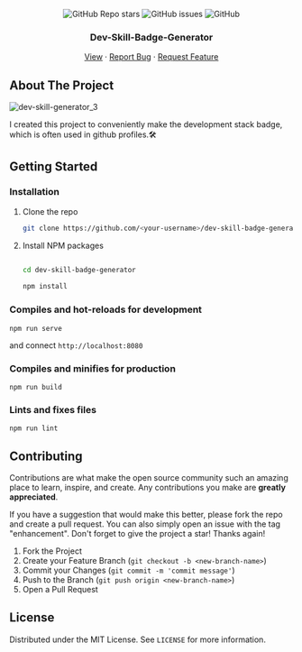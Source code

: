 
<div align="center">
  
  ![GitHub Repo stars](https://img.shields.io/github/stars/proceane/dev-skill-badge-generator?style=flat-square)
  ![GitHub issues](https://img.shields.io/github/issues/proceane/dev-skill-badge-generator?style=flat-square) ![GitHub](https://img.shields.io/github/license/proceane/dev-skill-badge-generator?style=flat-square)  

  <h3 align="center">Dev-Skill-Badge-Generator</h3>

  <p align="center">
    <a href="https://skill-badge-generator.proceane.dev">View</a>
    ·
    <a href="https://github.com/proceane/dev-skill-badge-generator/issues">Report Bug</a>
    ·
    <a href="https://github.com/proceane/dev-skill-badge-generator/issues">Request Feature</a>
  </p>
</div> 

## About The Project

![dev-skill-generator_3](https://user-images.githubusercontent.com/62143949/163757107-9bf09e78-c981-4d70-a568-cc8638cdc70e.gif)

I created this project to conveniently make the development stack badge, which is often used in github profiles.:hammer_and_wrench:	

## Getting Started

### Installation
1. Clone the repo
   ```sh
   git clone https://github.com/<your-username>/dev-skill-badge-generator.git
   ```
2. Install NPM packages
   ```sh

   cd dev-skill-badge-generator
    
   npm install
   ```
### Compiles and hot-reloads for development
```
npm run serve
```
and connect `http://localhost:8080`

### Compiles and minifies for production
```
npm run build
```
### Lints and fixes files
```
npm run lint
```

## Contributing

Contributions are what make the open source community such an amazing place to learn, inspire, and create. Any contributions you make are **greatly appreciated**.

If you have a suggestion that would make this better, please fork the repo and create a pull request. You can also simply open an issue with the tag "enhancement".
Don't forget to give the project a star! Thanks again!

1. Fork the Project
2. Create your Feature Branch (`git checkout -b <new-branch-name>`)
3. Commit your Changes (`git commit -m 'commit message'`)
4. Push to the Branch (`git push origin <new-branch-name>`)
5. Open a Pull Request

## License

Distributed under the MIT License. See `LICENSE` for more information.
